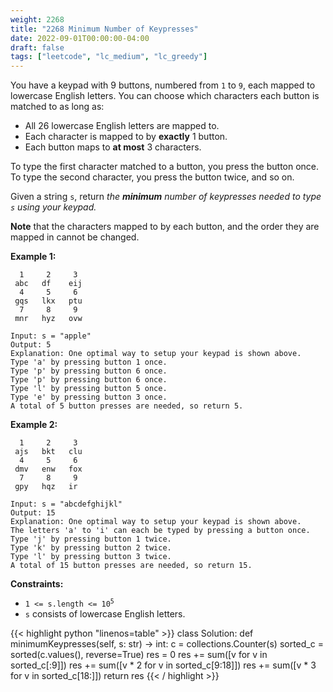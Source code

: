 ```yaml
---
weight: 2268
title: "2268 Minimum Number of Keypresses"
date: 2022-09-01T00:00:00-04:00
draft: false
tags: ["leetcode", "lc_medium", "lc_greedy"]
---
```


You have a keypad with 9 buttons, numbered from `1` to `9`, each mapped to lowercase English letters. You can choose which characters each button is matched to as long as:
- All 26 lowercase English letters are mapped to.
- Each character is mapped to by **exactly** 1 button.
- Each button maps to **at most** 3 characters.

To type the first character matched to a button, you press the button once. To type the second character, you press the button twice, and so on.

Given a string `s`, return _the **minimum** number of keypresses needed to type `s` using your keypad._

**Note** that the characters mapped to by each button, and the order they are mapped in cannot be changed.

**Example 1:**
```
  1     2     3
 abc   df    eij
  4     5     6
 gqs   lkx   ptu
  7     8     9
 mnr   hyz   ovw

Input: s = "apple"
Output: 5
Explanation: One optimal way to setup your keypad is shown above.
Type 'a' by pressing button 1 once.
Type 'p' by pressing button 6 once.
Type 'p' by pressing button 6 once.
Type 'l' by pressing button 5 once.
Type 'e' by pressing button 3 once.
A total of 5 button presses are needed, so return 5.
```
**Example 2:**
```
  1     2     3
 ajs   bkt   clu
  4     5     6
 dmv   enw   fox
  7     8     9
 gpy   hqz   ir

Input: s = "abcdefghijkl"
Output: 15
Explanation: One optimal way to setup your keypad is shown above.
The letters 'a' to 'i' can each be typed by pressing a button once.
Type 'j' by pressing button 1 twice.
Type 'k' by pressing button 2 twice.
Type 'l' by pressing button 3 twice.
A total of 15 button presses are needed, so return 15.
```

**Constraints:**
- <code>1 <= s.length <= 10<sup>5</sup></code>
- `s` consists of lowercase English letters.

<div class="tabs"></div>
<div class="tab-content">
<div id="python" class="lang">
{{< highlight python "linenos=table" >}}
class Solution:
    def minimumKeypresses(self, s: str) -> int:
        c = collections.Counter(s)
        sorted_c = sorted(c.values(), reverse=True)
        res = 0
        res += sum([v for v in sorted_c[:9]])
        res += sum([v * 2 for v in sorted_c[9:18]])
        res += sum([v * 3 for v in sorted_c[18:]])
        return res
{{< / highlight >}}
</div>
</div>

